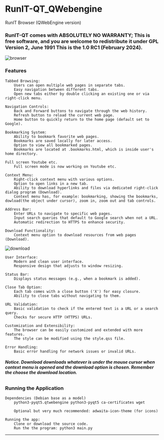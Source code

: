 # RunIT-QT_QWebengine
RunIT Browser (QWebEngine version)


### RunIT-QT  comes with ABSOLUTELY NO WARRANTY;  This is free software, and you are welcome to redistribute it under  GPL Version 2, June 1991 This is the 1.0 RC1 (February 2024).

![browser](https://github.com/postman721/RunIT-QT_QWebengine/assets/29865797/3c7801e4-5388-4f5b-bee7-2d8532202a57)

### Features
 
    Tabbed Browsing:
        Users can open multiple web pages in separate tabs. 
        Easy navigation between different tabs.
        Open new tabs either by double clicking an existing one or via right-click menu.

    Navigation Controls:
        Back and Forward buttons to navigate through the web history.
        Refresh button to reload the current web page.
        Home button to quickly return to the home page (default set to Google).

    Bookmarking System:
        Ability to bookmark favorite web pages.
        Bookmarks are saved locally for later access.
        Option to view all bookmarked pages.
        Bookmarks are located at .bookmarks.html, which is inside user's home directory.
        
    Full screen Youtube etc.
        Full screen mode is now working on Youtube etc.        

    Context Menu:
        Right-click context menu with various options.
        Option to open links in a new tab.
        Ability to download hyperlinks and files via dedicated right-click dialog program (Download).
        Context menu has, for example: bookmarking, showing the bookmarks, dowload(the object under cursor), zoom in, zoom out and tab controls.

    Address Bar:
        Enter URLs to navigate to specific web pages.
        Input search queries that default to Google search when not a URL.
        Automatic redirection to HTTPS to enhance security.

    Download Functionality:
        Context menu option to download resources from web pages (Download).

   ![download](https://github.com/postman721/RunIT-QT_QWebengine/assets/29865797/63c46bf2-78ea-4fdc-b689-f3a3fed7f1f6)

    User Interface:
        Modern and clean user interface.
        Responsive design that adjusts to window resizing.

    Status Bar:
        Displays status messages (e.g., when a bookmark is added).

    Close Tab Option:
        Each tab comes with a close button ('X') for easy closure.
        Ability to close tabs without navigating to them.

    URL Validation:
        Basic validation to check if the entered text is a URL or a search query.
        Checks for secure HTTP (HTTPS) URLs.

    Customization and Extensibility:
        The browser can be easily customized and extended with more features.
        The style can be modified using the style.qss file.

    Error Handling:
        Basic error handling for network issues or invalid URLs.

###### <b>Notice. Download downloads whatever is under the mouse cursor when context menu is opened and the download option is chosen. Remember the choose the download location.</b>

### Running the Application

    Dependencies (Debian base as a model)
        python3-pyqt5.qtwebengine python3-pyqt5 ca-certificates wget
    
        Optional but very much recommended: adwaita-icon-theme (for icons)
    
    Running the app:
        Clone or download the source code.
        Run the the program: python3 main.py 


_______________________________________
